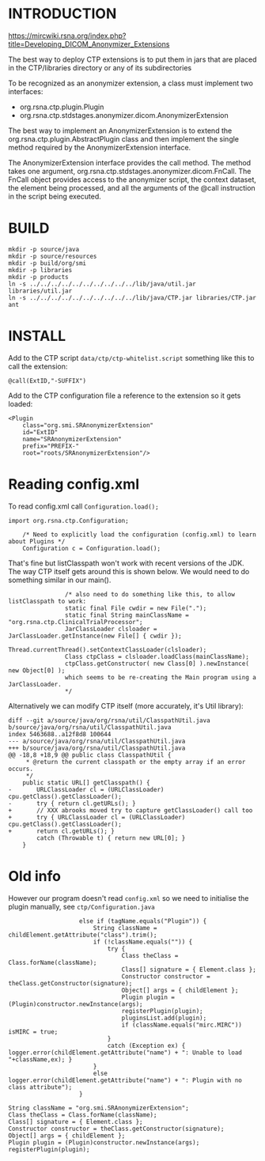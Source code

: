 # INTRODUCTION

https://mircwiki.rsna.org/index.php?title=Developing_DICOM_Anonymizer_Extensions

The best way to deploy CTP extensions is to put them in jars that are placed in the CTP/libraries directory or any of its subdirectories

To be recognized as an anonymizer extension, a class must implement two interfaces:

* org.rsna.ctp.plugin.Plugin
* org.rsna.ctp.stdstages.anonymizer.dicom.AnonymizerExtension

The best way to implement an AnonymizerExtension is to extend the org.rsna.ctp.plugin.AbstractPlugin class and then implement the single method required by the AnonymizerExtension interface.

The AnonymizerExtension interface provides the call method. The method takes one argument, org.rsna.ctp.stdstages.anonymizer.dicom.FnCall. The FnCall object provides access to the anonymizer script, the context dataset, the element being processed, and all the arguments of the @call instruction in the script being executed.

# BUILD

```
mkdir -p source/java
mkdir -p source/resources
mkdir -p build/org/smi
mkdir -p libraries
mkdir -p products
ln -s ../../../../../../../../../../lib/java/util.jar libraries/util.jar
ln -s ../../../../../../../../../../lib/java/CTP.jar libraries/CTP.jar
ant
```

# INSTALL

Add to the CTP script `data/ctp/ctp-whitelist.script` something like this to call the extension:

```
@call(ExtID,"-SUFFIX")
```

Add to the CTP configuration file a reference to the extension so it gets loaded:

```
<Plugin
    class="org.smi.SRAnonymizerExtension"
    id="ExtID"
    name="SRAnonymizerExtension"
    prefix="PREFIX-"
    root="roots/SRAnonymizerExtension"/>
```

# Reading config.xml

To read config.xml call `Configuration.load();`

```
import org.rsna.ctp.Configuration;

    /* Need to explicitly load the configuration (config.xml) to learn about Plugins */
    Configuration c = Configuration.load();
```

That's fine but listClasspath won't work with recent versions of the JDK.
The way CTP itself gets around this is shown below.
We would need to do something similar in our main().

```
                /* also need to do something like this, to allow listClasspath to work:
                static final File cwdir = new File(".");
                static final String mainClassName = "org.rsna.ctp.ClinicalTrialProcessor";
                JarClassLoader clsloader = JarClassLoader.getInstance(new File[] { cwdir });
                Thread.currentThread().setContextClassLoader(clsloader);
                Class ctpClass = clsloader.loadClass(mainClassName);
                ctpClass.getConstructor( new Class[0] ).newInstance( new Object[0] );
                which seems to be re-creating the Main program using a JarClassLoader.
                */
```

Alternatively we can modify CTP itself (more accurately, it's Util library):

```
diff --git a/source/java/org/rsna/util/ClasspathUtil.java b/source/java/org/rsna/util/ClasspathUtil.java
index 5463688..a12f8d8 100644
--- a/source/java/org/rsna/util/ClasspathUtil.java
+++ b/source/java/org/rsna/util/ClasspathUtil.java
@@ -18,8 +18,9 @@ public class ClasspathUtil {
 	 * @return the current classpath or the empty array if an error occurs.
 	 */
 	public static URL[] getClasspath() {
-		URLClassLoader cl = (URLClassLoader) cpu.getClass().getClassLoader();
-		try { return cl.getURLs(); }
+		// XXX abrooks moved try to capture getClassLoader() call too
+		try { URLClassLoader cl = (URLClassLoader) cpu.getClass().getClassLoader();
+		return cl.getURLs(); }
 		catch (Throwable t) { return new URL[0]; }
 	}
```

# Old info

However our program doesn't read `config.xml` so we need to initialise the plugin manually, see `ctp/Configuration.java`

```
					else if (tagName.equals("Plugin")) {
						String className = childElement.getAttribute("class").trim();
						if (!className.equals("")) {
							try {
								Class theClass = Class.forName(className);
								Class[] signature = { Element.class };
								Constructor constructor = theClass.getConstructor(signature);
								Object[] args = { childElement };
								Plugin plugin = (Plugin)constructor.newInstance(args);
								registerPlugin(plugin);
								pluginsList.add(plugin);
								if (className.equals("mirc.MIRC")) isMIRC = true;
							}
							catch (Exception ex) { logger.error(childElement.getAttribute("name") + ": Unable to load "+className,ex); }
						}
						else logger.error(childElement.getAttribute("name") + ": Plugin with no class attribute");
					}

String className = "org.smi.SRAnonymizerExtension";
Class theClass = Class.forName(className);
Class[] signature = { Element.class };
Constructor constructor = theClass.getConstructor(signature);
Object[] args = { childElement };
Plugin plugin = (Plugin)constructor.newInstance(args);
registerPlugin(plugin);
```
